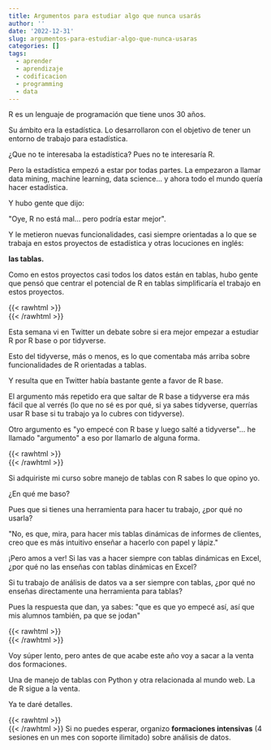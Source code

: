 ```yaml
---
title: Argumentos para estudiar algo que nunca usarás
author: ''
date: '2022-12-31'
slug: argumentos-para-estudiar-algo-que-nunca-usaras
categories: []
tags:
  - aprender
  - aprendizaje
  - codificacion
  - programming
  - data
---
```


R es un lenguaje de programación que tiene unos 30 años.

Su ámbito era la estadística. Lo desarrollaron con el objetivo de tener un entorno de trabajo para estadística.

¿Que no te interesaba la estadística? Pues no te interesaría R.

Pero la estadística empezó a estar por todas partes. La empezaron a llamar data mining, machine learning, data science... y ahora todo el mundo quería hacer estadística.

Y hubo gente que dijo:

"Oye, R no está mal... pero podría estar mejor".

Y le metieron nuevas funcionalidades, casi siempre orientadas a lo que se trabaja en estos proyectos de estadística y otras locuciones en inglés:

**las tablas.**

Como en estos proyectos casi todos los datos están en tablas, hubo gente que pensó que centrar el potencial de R en tablas simplificaría el trabajo en estos proyectos.



{{< rawhtml >}}
</br>
{{< /rawhtml >}}


Esta semana vi en Twitter un debate sobre si era mejor empezar a estudiar R por R base o por tidyverse.

Esto del tidyverse, más o menos, es lo que comentaba más arriba sobre funcionalidades de R orientadas a tablas.

Y resulta que en Twitter había bastante gente a favor de R base.

El argumento más repetido era que saltar de R base a tidyverse era más fácil que al verrés (lo que no sé es por qué, si ya sabes tidyverse, querrías usar R base si tu trabajo ya lo cubres con tidyverse).

Otro argumento es "yo empecé con R base y luego salté a tidyverse"... he llamado "argumento" a eso por llamarlo de alguna forma.



{{< rawhtml >}}
</br>
{{< /rawhtml >}}


Si adquiriste mi curso sobre manejo de tablas con R sabes lo que opino yo.

¿En qué me baso?

Pues que si tienes una herramienta para hacer tu trabajo, ¿por qué no usarla?

"No, es que, mira, para hacer mis tablas dinámicas de informes de clientes, creo que es más intuitivo enseñar a hacerlo con papel y lápiz."

¡Pero amos a ver! Si las vas a hacer siempre con tablas dinámicas en Excel, ¿por qué no las enseñas con tablas dinámicas en Excel?

Si tu trabajo de análisis de datos va a ser siempre con tablas, ¿por qué no enseñas directamente una herramienta para tablas?


Pues la respuesta que dan, ya sabes: "que es que yo empecé así, así que mis alumnos también, pa que se jodan"


{{< rawhtml >}}
</br>
{{< /rawhtml >}}

Voy súper lento, pero antes de que acabe este año voy a sacar a la venta dos formaciones.

Una de manejo de tablas con Python y otra relacionada al mundo web. La de R sigue a la venta.

Ya te daré detalles.


{{< rawhtml >}}
</br>
{{< /rawhtml >}}
Si no puedes esperar, organizo **formaciones intensivas** (4 sesiones en un mes con soporte ilimitado) sobre análisis de datos.

